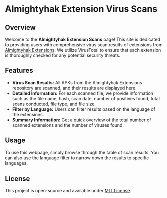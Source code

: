 # Almightyhak Extension Virus Scans

## Overview
Welcome to the **Almightyhak Extension Scans** page! This site is dedicated to providing users with comprehensive virus scan results of extensions from [Almightyhak Extensions](https://github.com/almightyhak/aniyomi-anime-repo). We utilize VirusTotal to ensure that each extension is thoroughly checked for any potential security threats.

## Features
- **Virus Scan Results:** All APKs from the Almightyhak Extensions repository are scanned, and their results are displayed here.
- **Detailed Information:** For each scanned file, we provide information such as the file name, hash, scan date, number of positives found, total scans conducted, file type, and file size.
- **Filter by Language:** Users can filter results based on the language of the extensions.
- **Summary Information:** Get a quick overview of the total number of scanned extensions and the number of viruses found.

## Usage
To use this webpage, simply browse through the table of scan results. You can also use the language filter to narrow down the results to specific languages.

## License
This project is open-source and available under [MIT License](LICENSE).
